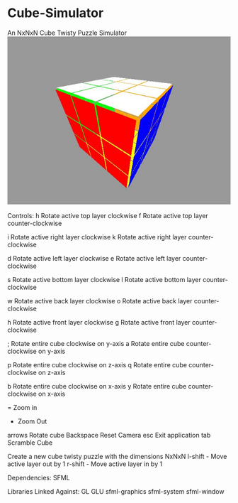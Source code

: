 Cube-Simulator
==============

An NxNxN Cube Twisty Puzzle Simulator
![ScreenShot](https://raw.githubusercontent.com/Lyle-Tafoya/Cube-Simulator/master/screenshot.jpg)

Controls:
h Rotate active top layer clockwise
f Rotate active top layer counter-clockwise

i Rotate active right layer clockwise
k Rotate active right layer counter-clockwise

d Rotate active left layer clockwise
e Rotate active left layer counter-clockwise

s Rotate active bottom layer clockwise
l Rotate active bottom layer counter-clockwise

w Rotate active back layer clockwise
o Rotate active back layer counter-clockwise

h Rotate active front layer clockwise
g Rotate active front layer counter-clockwise

; Rotate entire cube clockwise on y-axis
a Rotate entire cube counter-clockwise on y-axis

p Rotate entire cube clockwise on z-axis
q Rotate entire cube counter-clockwise on z-axis

b Rotate entire cube clockwise on x-axis
y Rotate entire cube counter-clockwise on x-axis

= Zoom in
- Zoom Out

arrows Rotate cube
Backspace Reset Camera
esc Exit application
tab Scramble Cube

<number> Create a new cube twisty puzzle with the dimensions NxNxN
l-shift - Move active layer out by 1
r-shift - Move active layer in by 1

Dependencies:
SFML

Libraries Linked Against:
GL
GLU
sfml-graphics
sfml-system
sfml-window
